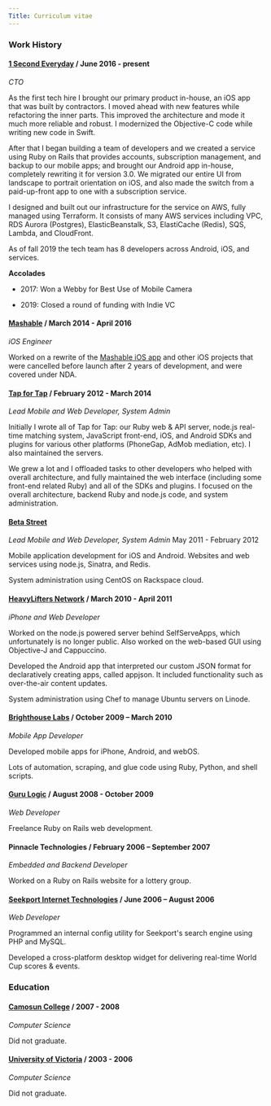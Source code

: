 ```yaml
---
Title: Curriculum vitae
---
```


### Work History

#### [1 Second Everyday](https://1se.co) / June 2016 - present

_CTO_

As the first tech hire I brought our primary product in-house, an iOS app that was built by contractors. I moved ahead with new features while refactoring the inner parts. This improved the architecture and mode it much more reliable and robust. I modernized the Objective-C code while writing new code in Swift.

After that I began building a team of developers and we created a service using Ruby on Rails that provides accounts, subscription management, and backup to our mobile apps; and brought our Android app in-house, completely rewriting it for version 3.0. We migrated our entire UI from landscape to portrait orientation on iOS, and also made the switch from a paid-up-front app to one with a subscription service.

I designed and built out our infrastructure for the service on AWS, fully managed using Terraform. It consists of many AWS services including VPC, RDS Aurora (Postgres), ElasticBeanstalk, S3, ElastiCache (Redis), SQS, Lambda, and CloudFront.

As of fall 2019 the tech team has 8 developers across Android, iOS, and services.

**Accolades**

- 2017: Won a Webby for Best Use of Mobile Camera

- 2019: Closed a round of funding with Indie VC

#### [Mashable](http://mashable.com) / March 2014 - April 2016

_iOS Engineer_

Worked on a rewrite of the [Mashable iOS app][mashable] and other iOS projects that were cancelled before launch after 2 years of development, and were covered under NDA.

[mashable]: https://itunes.apple.com/ca/app/mashable/id910775754?mt=8

#### [Tap for Tap](https://tapfortap.com) / February 2012 - March 2014

_Lead Mobile and Web Developer, System Admin_

Initially I wrote all of Tap for Tap: our Ruby web & API server, node.js real-time matching system, JavaScript front-end, iOS, and Android SDKs and plugins for various other platforms (PhoneGap, AdMob mediation, etc). I also maintained the servers.

We grew a lot and I offloaded tasks to other developers who helped with overall architecture, and fully maintained the web interface (including some front-end related Ruby) and all of the SDKs and plugins. I focused on the overall architecture, backend Ruby and node.js code, and system administration.

#### [Beta Street](http://betastreet.com)
_Lead Mobile and Web Developer, System Admin_
May 2011 - February 2012

Mobile application development for iOS and Android. Websites and web services using node.js, Sinatra, and Redis.

System administration using CentOS on Rackspace cloud.

#### [HeavyLifters Network](http://heavylifters.com) / March 2010 - April 2011

_iPhone and Web Developer_

Worked on the node.js powered server behind SelfServeApps, which unfortunately is no longer public. Also worked on the web-based GUI using Objective-J and Cappuccino.

Developed the Android app that interpreted our custom JSON format for declaratively creating apps, called appjson. It included functionality such as over-the-air content updates.

System administration using Chef to manage Ubuntu servers on Linode.

#### [Brighthouse Labs](https://www.linkedin.com/company/brighthouse-labs) / October 2009 – March 2010

_Mobile App Developer_

Developed mobile apps for iPhone, Android, and webOS.

Lots of automation, scraping, and glue code using Ruby, Python, and shell scripts.

#### [Guru Logic](https://gurulogic.ca) / August 2008 - October 2009

_Web Developer_

Freelance Ruby on Rails web development.

#### Pinnacle Technologies / February 2006 – September 2007

_Embedded and Backend Developer_

Worked on a Ruby on Rails website for a lottery group.

#### [Seekport Internet Technologies](https://de.wikipedia.org/wiki/Seekport) / June 2006 – August 2006

_Web Developer_

Programmed an internal config utility for Seekport's search engine using PHP and MySQL.

Developed a cross-platform desktop widget for delivering real-time World Cup scores & events.

### Education

#### [Camosun College](http://camosun.ca) / 2007 - 2008

_Computer Science_

Did not graduate.

#### [University of Victoria](http://www.uvic.ca) / 2003 - 2006

_Computer Science_

Did not graduate.
